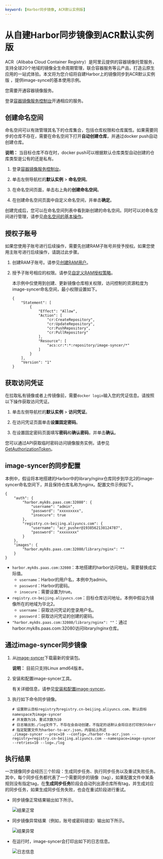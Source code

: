 ```yaml
---
keyword: [Harbor同步镜像, ACR默认实例版]
---
```


# 从自建Harbor同步镜像到ACR默认实例版

ACR（Alibaba Cloud Container Registry）是阿里云提供的容器镜像托管服务，支持全球20个地域的镜像全生命周期管理，联合容器服务等云产品，打造云原生应用的一站式体验。本文将为您介绍将自建Harbor上的镜像同步到ACR默认实例版 ，提供image-synce的基本使用示例。

您需要开通容器镜像服务。

登录[容器镜像服务控制台](https://cr.console.aliyun.com)开通相应的服务。

## 创建命名空间

命名空间可以有效管理其名下的仓库集合，包括仓库权限和仓库属性。如果需要同步的仓库不存在，需要在命名空间下打开**自动创建仓库**，并通过docker push自动创建仓库。

**说明：** 当目标仓库不存在时，docker push可以根据默认仓库类型自动创建的仓库类型是公有的还是私有。

1.  登录[容器镜像服务控制台](https://cr.console.aliyun.com)。

2.  单击左侧导航栏的**默认实例** \> **命名空间**。

3.  在命名空间页面，单击右上角的**创建命名空间**。

4.  在创建命名空间页面中自定义命名空间，并单击**确定**。


创建完成后，您可以在命名空间列表中看到新创建的命名空间。同时可以对命名空间进行管理，请参见[命名空间的基本操作]()。

## 授权子账号

如果您使用子账号进行后续操作，需要先创建RAM子账号并授予授权。如果您使用主账号进行后续操作，请跳过此步骤。

1.  创建RAM子账号。请参见[创建RAM用户](/intl.zh-CN/用户管理/创建RAM用户.md)。

2.  授予子账号相应的权限。请参见[自定义RAM授权策略](/intl.zh-CN/Kubernetes集群用户指南/授权/自定义RAM授权策略.md)。

    本示例中仅使用到创建、更新镜像仓库相关权限，访问控制的资源粒度为image-syncer命名空间，最小权限设置如下。

    ```
    {
        "Statement": [
            {
                "Effect": "Allow",
                "Action": [
                    "cr:CreateRepository",
                    "cr:UpdateRepository",
                    "cr:PushRepository",
                    "cr:PullRepository"
                ],
                "Resource": [
                    "acs:cr:*:*:repository/image-syncer/*"
                ]
            }
        ],
        "Version": "1"
    }
    ```


## 获取访问凭证

在拉取私有镜像或者上传镜像前，需要`docker login`输入您的凭证信息。请按照以下操作获取访问凭证。

1.  单击左侧导航栏的**默认实例** \> **访问凭证**。

2.  在访问凭证页面单击**设置固定密码**。

3.  在设置固定密码页面填写**密码**和**确认密码**，并单击**确认**。


您可以通过API获取临时密码访问镜像服务实例，请参见[GetAuthorizationToken]()。

## image-syncer的同步配置

本例中，假设将本地搭建的Harbor中的library/nginx仓库同步到华北2的image-syncer命名空间下，并且保持仓库名称为nginx。配置文件示例如下。

```
{
    "auth": {
        "harbor.myk8s.paas.com:32080": {
            "username": "admin",
            "password": "xxxxxxxxx",
            "insecure": true
        },
        "registry.cn-beijing.aliyuncs.com": {
            "username": "acr_pusher@1938562138124787",
            "password": "xxxxxxxx"
        }
    },
    "images": {
        "harbor.myk8s.paas.com:32080/library/nginx": ""
    }
}
```

-   `harbor.myk8s.paas.com:32080`：本地搭建的harbor访问地址。需要替换成实际值。
    -   `username`：Harbor的用户名，本例中为admin。
    -   `password`：Harbor的密码。
    -   `insecure`：需要设置为true。
-   `registry.cn-beijing.aliyuncs.com`：目标仓库访问地址。本例中假设为镜像所在的地域为华北2。
    -   `username`：获取访问凭证的登录用户名。
    -   `password`：获取访问凭证的创建的密码。
-   `"harbor.myk8s.paas.com:32080/library/nginx": ""`：通过harbor.myk8s.paas.com:32080访问library/nginx仓库。

## 通过image-syncer同步镜像

1.  从[image-syncer](https://github.com/AliyunContainerService/image-syncer/releases/tag/v1.0.3)下载最新的安装包。

    **说明：** 目前只支持Linux amd64版本。

2.  安装和配置image-syncer工具。

    有关详细信息，请参见[安装和配置image-syncer](https://github.com/AliyunContainerService/image-syncer?spm=a2c6h.12873639.0.0.66b165a8HrkbnA#compile-manually)。

3.  执行如下命令同步镜像。

    ```
    # 设置默认目标registry为registry.cn-beijing.aliyuncs.com，默认目标namespace为image-syncer
    # 并发数为10，重试次数为10
    # 日志输出到./log文件下，不存在会自动创建，不指定的话默认会将日志打印到Stderr
    # 指定配置文件为harbor-to-acr.json，内容如上所述
    ./image-syncer --proc=10 --config=./harbor-to-acr.json --registry=registry.cn-beijing.aliyuncs.com --namespace=image-syncer --retries=10 --log=./log
    ```


## 执行结果

一次镜像同步会经历三个阶段：生成同步任务、执行同步任务以及重试失败任务。其中，每个同步任务都代表了一个需要同步的镜像（tag），如果配置文件中某条规则没有指定tag，在**生成同步任务**阶段会自动列出源仓库所有tag，并生成对应的同步任务，如果生成同步任务失败，也会在重试阶段进行重试。

-   同步镜像正常结果输出如下所示。

    ![结果正常](https://static-aliyun-doc.oss-accelerate.aliyuncs.com/assets/img/zh-CN/6763659951/p71380.png)

-   同步镜像异常结果（例如，账号或密码错误）输出如下所示。

    ![结果异常](https://static-aliyun-doc.oss-accelerate.aliyuncs.com/assets/img/zh-CN/6763659951/p71384.png)

-   在运行时，image-syncer会打印出如下的日志信息。

    ![日志信息](https://static-aliyun-doc.oss-accelerate.aliyuncs.com/assets/img/zh-CN/7763659951/p71386.png)


